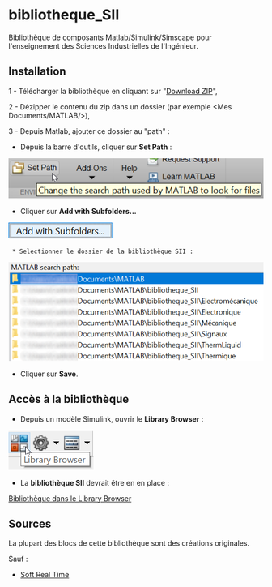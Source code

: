 # bibliotheque_SII
Bibliothèque de composants Matlab/Simulink/Simscape pour l'enseignement des Sciences Industrielles de l'Ingénieur.

## Installation
 1 - Télécharger la bibliothèque en cliquant sur "[Download ZIP](https://github.com/cedrick-f/bibliotheque_SII/archive/master.zip)",
 
 2 - Dézipper le contenu du zip dans un dossier (par exemple <Mes Documents/MATLAB/>),
 
 3 - Depuis Matlab, ajouter ce dossier au "path" :
 
 * Depuis la barre d'outils, cliquer sur **Set Path** :
     
 ![Bouton Set Path](/Images/MATLAB_Boutton_Set_path.png)
 
 * Cliquer sur **Add with Subfolders...**
     
 ![Bouton Add with Subfolders](/Images/MATLAB_Boutton_AddwithSF.png)
 
     * Selectionner le dossier de la bibliothèque SII :
     
 ![Search Path](/Images/MATLAB_Path.png)
 
 * Cliquer sur **Save**.
 
 
## Accès à la bibliothèque
* Depuis un modèle Simulink, ouvrir le **Library Browser** :

![Bouton Library Browser](/Images/MATLAB_Library_Browser.png)

* La **bibliothèque SII** devrait être en en place :

[Bibliothèque dans le Library Browser](/Images/MATLAB_Bibli_SSI.png)


## Sources
La plupart des blocs de cette bibliothèque sont des créations originales.

Sauf :
 * [Soft Real Time](http://www.mathworks.com/matlabcentral/fileexchange/21908-simulink%C2%AE-real-time-execution)

